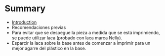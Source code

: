 # Summary

* [Introduction](README.md)
* Recomendaciones previas
* Para evitar que se despegue la pieza a medida que se está imprimiendo, se puede utilizar laca (probado con laca marca Nelly).
* Esparcir la laca sobre la base antes de comenzar a imprimir para un mejor agarre del plástico en la base.

